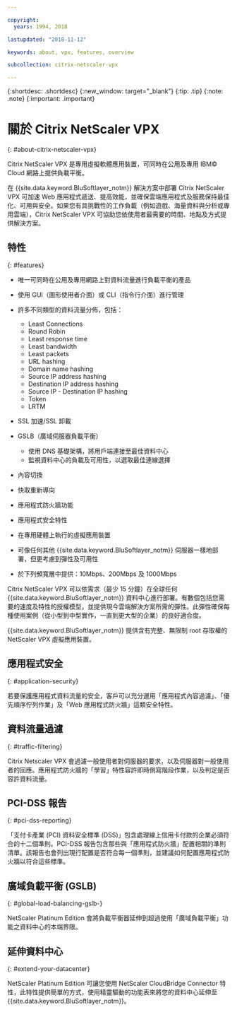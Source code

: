 ```yaml
---

copyright:
  years: 1994, 2018

lastupdated: "2018-11-12"

keywords: about, vpx, features, overview

subcollection: citrix-netscaler-vpx

---
```


{:shortdesc: .shortdesc}
{:new_window: target="_blank"}
{:tip: .tip}
{:note: .note}
{:important: .important}

# 關於 Citrix NetScaler VPX
{: #about-citrix-netscaler-vpx}

Citrix NetScaler VPX 是專用虛擬軟體應用裝置，可同時在公用及專用 IBM© Cloud 網路上提供負載平衡。

在 {{site.data.keyword.BluSoftlayer_notm}} 解決方案中部署 Citrix NetScaler VPX 可加速 Web 應用程式遞送、提高效能，並確保雲端應用程式及服務保持最佳化、可用與安全。如果您有具挑戰性的工作負載（例如遊戲、海量資料與分析或專用雲端），Citrix NetScaler VPX 可協助您依使用者最需要的時間、地點及方式提供解決方案。

## 特性
{: #features}

* 唯一可同時在公用及專用網路上對資料流量進行負載平衡的產品
* 使用 GUI（圖形使用者介面）或 CLI（指令行介面）進行管理
* 許多不同類型的資料流量分佈，包括：
  * Least Connections
  * Round Robin
  * Least response time
  * Least bandwidth
  * Least packets
  * URL hashing
  * Domain name hashing
  * Source IP address hashing
  * Destination IP address hashing
  * Source IP - Destination IP hashing
  * Token
  * LRTM

* SSL 加速/SSL 卸載
* GSLB（廣域伺服器負載平衡）
  * 使用 DNS 基礎架構，將用戶端連接至最佳資料中心
  * 監視資料中心的負載及可用性，以選取最佳連線選擇
* 內容切換
* 快取重新導向
* 應用程式防火牆功能
* 應用程式安全特性
* 在專用硬體上執行的虛擬應用裝置
* 可像任何其他 {{site.data.keyword.BluSoftlayer_notm}} 伺服器一樣地部署，但更考慮到彈性及可用性
* 於下列頻寬層中提供：10Mbps、200Mbps 及 1000Mbps

Citrix NetScaler VPX 可以依需求（最少 15 分鐘）在全球任何 {{site.data.keyword.BluSoftlayer_notm}} 資料中心進行部署。有數個包括您需要的速度及特性的授權模型，並提供現今雲端解決方案所需的彈性。此彈性確保每種使用案例（從小型到中型實作，一直到更大型的企業）的良好適合度。

{{site.data.keyword.BluSoftlayer_notm}} 提供含有完整、無限制 root 存取權的 NetScaler VPX 虛擬應用裝置。   

## 應用程式安全
{: #application-security}

若要保護應用程式資料流量的安全，客戶可以充分運用「應用程式內容過濾」、「優先順序佇列作業」及「Web 應用程式防火牆」這類安全特性。

## 資料流量過濾
{: #traffic-filtering}

Citrix Netscaler VPX 會過濾一般使用者對伺服器的要求，以及伺服器對一般使用者的回應。應用程式防火牆的「學習」特性容許即時側寫階段作業，以及判定是否容許資料流量。

## PCI-DSS 報告
{: #pci-dss-reporting}

「支付卡產業 (PCI) 資料安全標準 (DSS)」包含處理線上信用卡付款的企業必須符合的十二個準則。PCI-DSS 報告包含那些與「應用程式防火牆」配置相關的準則清單。該報告也會列出現行配置是否符合每一個準則，並建議如何配置應用程式防火牆以符合這些標準。

## 廣域負載平衡 (GSLB)
{: #global-load-balancing-gslb-}

NetScaler Platinum Edition 會將負載平衡器延伸到超過使用「廣域負載平衡」功能之資料中心的本端界限。

## 延伸資料中心
{: #extend-your-datacenter}

NetScaler Platinum Edition 可讓您使用 NetScaler CloudBridge Connector 特性，此特性提供簡單的方式，使用精靈驅動的功能表來將您的資料中心延伸至 {{site.data.keyword.BluSoftlayer_notm}}。
